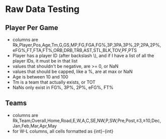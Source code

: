 # Raw Data Testing

## Player Per Game
- columns are Rk,Player,Pos,Age,Tm,G,GS,MP,FG,FGA,FG%,3P,3PA,3P%,2P,2PA,2P%,eFG%,FT,FTA,FT%,ORB,DRB,TRB,AST,STL,BLK,TOV,PF,PTS
- Player has a player ID (after backslash \\), and if I have a list of all the player IDs, it must be in that list
- values that shouldn't be negative, are >= 0, or NaN
- values that should be capped, like a %, are at max or NaN
- Age is between 10 and 100
- Tm is a team that actually exists, or TOT
- NaNs only exist in FG%, 3P%, 2P%, eFG%, FT%

## Teams
- columns are Rk,Team,Overall,Home,Road,E,W,A,C,SE,NW,P,SW,Pre,Post,≤3,≥10,Dec,Jan,Feb,Mar,Apr,May
- for W-L columns, all cells formatted as {int}-{int}
